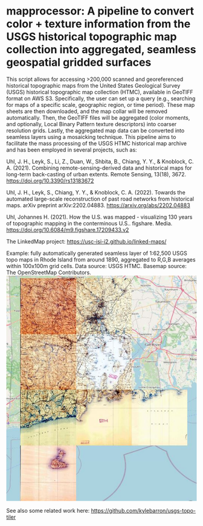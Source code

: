 # mapprocessor: A pipeline to convert color + texture information from the USGS historical topographic map collection into aggregated, seamless geospatial gridded surfaces

This script allows for accessing >200,000 scanned and georeferenced historical topographic maps from the United States Geological Survey (USGS) historical topographic map collection (HTMC), available in GeoTIFF format on AWS S3.
Specifically, the user can set up a query (e.g., searching for maps of a specific scale, geographic region, or time period). These map sheets are then downloaded, and the map collar will be removed automatically.
Then, the GeoTIFF files will be aggregated (color moments, and optionally, Local Binary Pattern texture descriptors) into coarser resolution grids.
Lastly, the aggregated map data can be converted into seamless layers using a mosaicking technique.
This pipeline aims to facilitate the mass processing of the USGS HTMC historical map archive and has been employed in several projects, such as:

Uhl, J. H., Leyk, S., Li, Z., Duan, W., Shbita, B., Chiang, Y. Y., & Knoblock, C. A. (2021). Combining remote-sensing-derived data and historical maps for long-term back-casting of urban extents. Remote Sensing, 13(18), 3672. https://doi.org/10.3390/rs13183672

Uhl, J. H., Leyk, S., Chiang, Y. Y., & Knoblock, C. A. (2022). Towards the automated large-scale reconstruction of past road networks from historical maps. arXiv preprint arXiv:2202.04883. https://arxiv.org/abs/2202.04883

Uhl, Johannes H. (2021). How the U.S. was mapped - visualizing 130 years of topographic mapping in the conterminous U.S.. figshare. Media. https://doi.org/10.6084/m9.figshare.17209433.v2 

The LinkedMap project: https://usc-isi-i2.github.io/linked-maps/

Example: fully automatically generated seamless layer of 1:62,500 USGS topo maps in Rhode Island from around 1890, aggregated to R,G,B averages within 100x100m grid cells. Data source: USGS HTMC. Basemap source: The OpenStreetMap Contributors.
<img width="600" src=ri.jpg>

See also some related work here: https://github.com/kylebarron/usgs-topo-tiler
